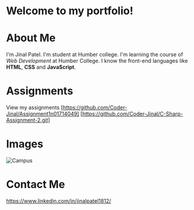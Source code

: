 # Welcome to my portfolio!

# About Me
I'm Jinal Patel. I'm student at Humber college. I'm learning the course of *Web Development* at Humber College. I know the front-end languages like **HTML**, **CSS** and **JavaScript**.

# Assignments
View my assignments 
[https://github.com/Coder-Jinal/Assignment1n01714049]
[https://github.com/Coder-Jinal/C-Sharp-Assignment-2.git]

# Images
![Campus](https://ecosystem-energy.com/wp-content/uploads/2023/04/Humber_College-1.jpg)

# Contact Me
https://www.linkedin.com/in/jinalpatel1812/



